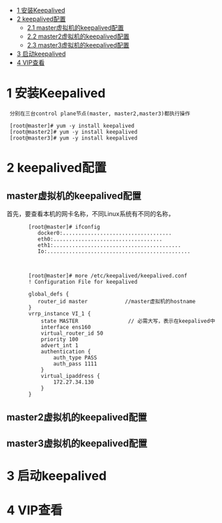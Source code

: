 
* [1 安装Keepalived](#1-安装Keepalived)
* [2 keepalived配置](#2-keepalived配置)
  *  [2.1 master虚拟机的keepalived配置](#master虚拟机的keepalived配置)
  *  [2.2 master2虚拟机的keepalived配置](#master2虚拟机的keepalived配置)
  *  [2.3 master3虚拟机的keepalived配置](#master3虚拟机的keepalived配置)
* [3 启动keepalived](#3-启动keepalived)
* [4 VIP查看](#4-VIP查看)

# 1 安装Keepalived

     分别在三台control plane节点(master, master2,master3)都执行操作

     [root@master]# yum -y install keepalived
     [root@master2]# yum -y install keepalived
     [root@master3]# yum -y install keepalived
 
# 2 keepalived配置

## master虚拟机的keepalived配置

   首先，要查看本机的网卡名称，不同Linux系统有不同的名称，

           [root@master]# ifconfig
              docker0:...................................
              eth0:...................................
              eth1:.........................................
              Io:..............................................
           
           

           [root@master]# more /etc/keepalived/keepalived.conf 
           ! Configuration File for keepalived
           
           global_defs {
              router_id master            //master虚拟机的hostname
           }
           vrrp_instance VI_1 {
               state MASTER                // 必需大写，表示在keepalived中
               interface ens160
               virtual_router_id 50
               priority 100
               advert_int 1
               authentication {
                   auth_type PASS
                   auth_pass 1111
               }
               virtual_ipaddress {
                   172.27.34.130
               }
           }
## master2虚拟机的keepalived配置
## master3虚拟机的keepalived配置
 

# 3 启动keepalived

# 4 VIP查看
